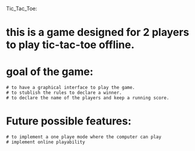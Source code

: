 Tic_Tac_Toe:

# this is a game designed for 2 players to play tic-tac-toe offline.

# goal of the game:
    # to have a graphical interface to play the game.
    # to stublish the rules to declare a winner.
    # to declare the name of the players and keep a running score.
    
# Future possible features:
    # to implement a one playe mode where the computer can play
    # implement online playability

